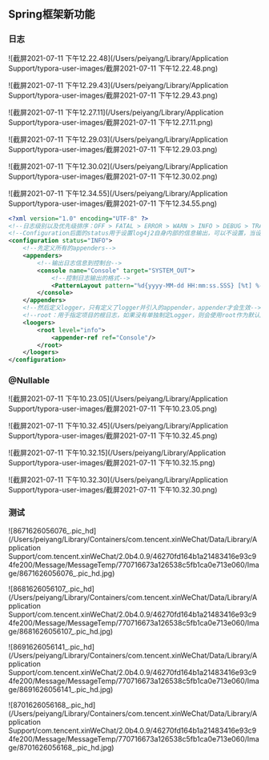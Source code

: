 ## Spring框架新功能



### 日志

![截屏2021-07-11 下午12.22.48](/Users/peiyang/Library/Application Support/typora-user-images/截屏2021-07-11 下午12.22.48.png)

![截屏2021-07-11 下午12.29.43](/Users/peiyang/Library/Application Support/typora-user-images/截屏2021-07-11 下午12.29.43.png)

![截屏2021-07-11 下午12.27.11](/Users/peiyang/Library/Application Support/typora-user-images/截屏2021-07-11 下午12.27.11.png) 

![截屏2021-07-11 下午12.29.03](/Users/peiyang/Library/Application Support/typora-user-images/截屏2021-07-11 下午12.29.03.png)

![截屏2021-07-11 下午12.30.02](/Users/peiyang/Library/Application Support/typora-user-images/截屏2021-07-11 下午12.30.02.png)

![截屏2021-07-11 下午12.34.55](/Users/peiyang/Library/Application Support/typora-user-images/截屏2021-07-11 下午12.34.55.png)

```xml
<?xml version="1.0" encoding="UTF-8" ?>
<!--日志级别以及优先级排序：OFF > FATAL > ERROR > WARN > INFO > DEBUG > TRACE > ALL-->
<!--Configuration后面的status用于设置log4j2自身内部的信息输出，可以不设置，当设置成trace时，可以看到log4j2内部各种详细输出-->
<configuration status="INFO">
    <!--先定义所有的appenders-->
    <appenders>
        <!--输出日志信息到控制台-->
        <console name="Console" target="SYSTEM_OUT">
            <!--控制日志输出的格式-->
            <PatternLayout pattern="%d{yyyy-MM-dd HH:mm:ss.SSS} [%t] %-5level %logger{36} - %msg%n"/>
        </console>
    </appenders>
    <!--然后定义logger，只有定义了logger并引入的appender，appender才会生效-->
    <!--root：用于指定项目的根日志，如果没有单独制定Logger，则会使用root作为默认的日志输出-->
    <loogers>
        <root level="info">
            <appender-ref ref="Console"/>
        </root>
    </loogers>
</configuration>


```



### @Nullable



![截屏2021-07-11 下午10.23.05](/Users/peiyang/Library/Application Support/typora-user-images/截屏2021-07-11 下午10.23.05.png) 





![截屏2021-07-11 下午10.32.45](/Users/peiyang/Library/Application Support/typora-user-images/截屏2021-07-11 下午10.32.45.png)

![截屏2021-07-11 下午10.32.15](/Users/peiyang/Library/Application Support/typora-user-images/截屏2021-07-11 下午10.32.15.png)

 ![截屏2021-07-11 下午10.32.30](/Users/peiyang/Library/Application Support/typora-user-images/截屏2021-07-11 下午10.32.30.png)



### 测试

![8671626056076_.pic_hd](/Users/peiyang/Library/Containers/com.tencent.xinWeChat/Data/Library/Application Support/com.tencent.xinWeChat/2.0b4.0.9/46270fd164b1a21483416e93c94fe200/Message/MessageTemp/770716673a126538c5fb1ca0e713e060/Image/8671626056076_.pic_hd.jpg)

![8681626056107_.pic_hd](/Users/peiyang/Library/Containers/com.tencent.xinWeChat/Data/Library/Application Support/com.tencent.xinWeChat/2.0b4.0.9/46270fd164b1a21483416e93c94fe200/Message/MessageTemp/770716673a126538c5fb1ca0e713e060/Image/8681626056107_.pic_hd.jpg)

![8691626056141_.pic_hd](/Users/peiyang/Library/Containers/com.tencent.xinWeChat/Data/Library/Application Support/com.tencent.xinWeChat/2.0b4.0.9/46270fd164b1a21483416e93c94fe200/Message/MessageTemp/770716673a126538c5fb1ca0e713e060/Image/8691626056141_.pic_hd.jpg)

![8701626056168_.pic_hd](/Users/peiyang/Library/Containers/com.tencent.xinWeChat/Data/Library/Application Support/com.tencent.xinWeChat/2.0b4.0.9/46270fd164b1a21483416e93c94fe200/Message/MessageTemp/770716673a126538c5fb1ca0e713e060/Image/8701626056168_.pic_hd.jpg)











